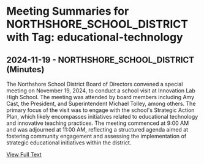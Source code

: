 # Meeting Summaries for NORTHSHORE_SCHOOL_DISTRICT with Tag: educational-technology

## 2024-11-19 - NORTHSHORE_SCHOOL_DISTRICT (Minutes)

The Northshore School District Board of Directors convened a special meeting on November 19, 2024, to conduct a school visit at Innovation Lab High School. The meeting was attended by board members including Amy Cast, the President, and Superintendent Michael Tolley, among others. The primary focus of the visit was to engage with the school's Strategic Action Plan, which likely encompasses initiatives related to educational technology and innovative teaching practices. The meeting commenced at 9:00 AM and was adjourned at 11:00 AM, reflecting a structured agenda aimed at fostering community engagement and assessing the implementation of strategic educational initiatives within the district.

[View Full Text](https://raw.githubusercontent.com/VoronoiPerspectives/WashingtonStateSchoolBoardExplorer/refs/heads/main/data/countries/usa/states/wa/counties/snohomish/school_boards/northshore_school_district/2024/2024-11-19-minutes.txt)

